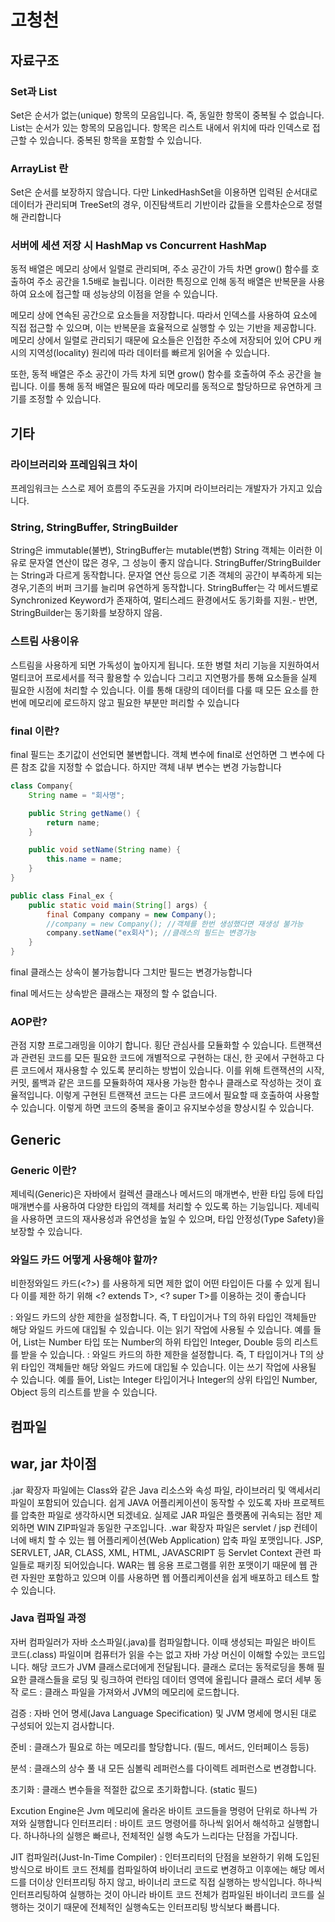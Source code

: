 # 고청천

## 자료구조

### Set과 List

Set은 순서가 없는(unique) 항목의 모음입니다. 즉, 동일한 항목이 중복될 수 없습니다. List는 순서가 있는 항목의 모음입니다. 항목은 리스트 내에서 위치에 따라 인덱스로 접근할 수 있습니다. 중복된 항목을 포함할 수 있습니다.

### ArrayList 란

Set은 순서를 보장하지 않습니다. 다만 LinkedHashSet을 이용하면 입력된 순서대로 데이터가 관리되며 TreeSet의 경우, 이진탐색트리 기반이라 값들을 오름차순으로 정렬해 관리합니다

### 서버에 세션 저장 시 HashMap vs Concurrent HashMap

동적 배열은 메모리 상에서 일렬로 관리되며, 주소 공간이 가득 차면 grow() 함수를 호출하여 주소 공간을 1.5배로 늘립니다. 이러한 특징으로 인해 동적 배열은 반복문을 사용하여 요소에 접근할 때 성능상의 이점을 얻을 수 있습니다.

메모리 상에 연속된 공간으로 요소들을 저장합니다. 따라서 인덱스를 사용하여 요소에 직접 접근할 수 있으며, 이는 반복문을 효율적으로 실행할 수 있는 기반을 제공합니다. 메모리 상에서 일렬로 관리되기 때문에 요소들은 인접한 주소에 저장되어 있어 CPU 캐시의 지역성(locality) 원리에 따라 데이터를 빠르게 읽어올 수 있습니다.

또한, 동적 배열은 주소 공간이 가득 차게 되면 grow() 함수를 호출하여 주소 공간을 늘립니다. 이를 통해 동적 배열은 필요에 따라 메모리를 동적으로 할당하므로 유연하게 크기를 조정할 수 있습니다.

## 기타

### 라이브러리와 프레임워크 차이

프레임워크는 스스로 제어 흐름의 주도권을 가지며 라이브러리는 개발자가 가지고 있습니다.

### String, StringBuffer, StringBuilder

String은 immutable(불변), StringBuffer는 mutable(변함) String 객체는 이러한 이유로 문자열 연산이 많은 경우, 그 성능이 좋지 않습니다. StringBuffer/StringBuilder는 String과 다르게 동작합니다. 문자열 연산 등으로 기존 객체의 공간이 부족하게 되는 경우,기존의 버퍼 크기를 늘리며 유연하게 동작합니다. StringBuffer는 각 메서드별로 Synchronized Keyword가 존재하여, 멀티스레드 환경에서도 동기화를 지원.- 반면, StringBuilder는 동기화를 보장하지 않음.

### 스트림 사용이유

스트림을 사용하게 되면 가독성이 높아지게 됩니다. 또한 병렬 처리 기능을 지원하여서 멀티코어 프로세서를 적극 활용할 수 있습니다 그리고 지연평가를 통해 요소들을 실제 필요한 시점에 처리할 수 있습니다. 이를 통해 대량의 데이터를 다룰 때 모든 요소를 한 번에 메모리에 로드하지 않고 필요한 부분만 퍼리할 수 있습니다

### final 이란?

final 필드는 초기값이 선언되면 불변합니다. 객체 변수에 final로 선언하면 그 변수에 다른 참조 값을 지정할 수 없습니다. 하지만 객체 내부 변수는 변경 가능합니다



```java
class Company{
    String name = "회사명";

    public String getName() {
        return name;
    }

    public void setName(String name) {
        this.name = name;
    }
}

public class Final_ex {
    public static void main(String[] args) {
    	final Company company = new Company();
    	//company = new Company(); //객체를 한번 생성했다면 재생성 불가능
    	company.setName("ex회사"); //클래스의 필드는 변경가능
    }
}
```

final 클래스는 상속이 불가능합니다 그치만 필드는 변경가능합니다

final 메서드는 상속받은 클래스는 재정의 할 수 없습니다.

### AOP란?

관점 지향 프로그래밍을 이야기 합니다. 횡단 관심사를 모듈화할 수 있습니다. 트랜잭션과 관련된 코드를 모든 필요한 코드에 개별적으로 구현하는 대신, 한 곳에서 구현하고 다른 코드에서 재사용할 수 있도록 분리하는 방법이 있습니다. 이를 위해 트랜잭션의 시작, 커밋, 롤백과 같은 코드를 모듈화하여 재사용 가능한 함수나 클래스로 작성하는 것이 효율적입니다. 이렇게 구현된 트랜잭션 코드는 다른 코드에서 필요할 때 호출하여 사용할 수 있습니다. 이렇게 하면 코드의 중복을 줄이고 유지보수성을 향상시킬 수 있습니다.

## Generic

### Generic 이란?

제네릭(Generic)은 자바에서 컬렉션 클래스나 메서드의 매개변수, 반환 타입 등에 타입 매개변수를 사용하여 다양한 타입의 객체를 처리할 수 있도록 하는 기능입니다. 제네릭을 사용하면 코드의 재사용성과 유연성을 높일 수 있으며, 타입 안정성(Type Safety)을 보장할 수 있습니다.

### 와일드 카드 어떻게 사용해야 할까?

비한정와일드 카드(\<?>) 를 사용하게 되면 제한 없이 어떤 타입이든 다룰 수 있게 됩니다 이를 제한 하기 위해 \<? extends T>, \<? super T>를 이용하는 것이 좋습니다

: 와일드 카드의 상한 제한을 설정합니다. 즉, T 타입이거나 T의 하위 타입인 객체들만 해당 와일드 카드에 대입될 수 있습니다. 이는 읽기 작업에 사용될 수 있습니다. 예를 들어, List는 Number 타입 또는 Number의 하위 타입인 Integer, Double 등의 리스트를 받을 수 있습니다. : 와일드 카드의 하한 제한을 설정합니다. 즉, T 타입이거나 T의 상위 타입인 객체들만 해당 와일드 카드에 대입될 수 있습니다. 이는 쓰기 작업에 사용될 수 있습니다. 예를 들어, List는 Integer 타입이거나 Integer의 상위 타입인 Number, Object 등의 리스트를 받을 수 있습니다.

## 컴파일

## war, jar 차이점

.jar 확장자 파일에는 Class와 같은 Java 리소스와 속성 파일, 라이브러리 및 액세서리 파일이 포함되어 있습니다. 쉽게 JAVA 어플리케이션이 동작할 수 있도록 자바 프로젝트를 압축한 파일로 생각하시면 되겠네요. 실제로 JAR 파일은 플랫폼에 귀속되는 점만 제외하면 WIN ZIP파일과 동일한 구조입니다. .war 확장자 파일은 servlet / jsp 컨테이너에 배치 할 수 있는 웹 어플리케이션(Web Application) 압축 파일 포맷입니다. JSP, SERVLET, JAR, CLASS, XML, HTML, JAVASCRIPT 등 Servlet Context 관련 파일들로 패키징 되어있습니다. WAR는 웹 응용 프로그램를 위한 포맷이기 때문에 웹 관련 자원만 포함하고 있으며 이를 사용하면 웹 어플리케이션을 쉽게 배포하고 테스트 할 수 있습니다.

### Java 컴파일 과정

자버 컴파일러가 자바 소스파일(.java)를 컴파일합니다. 이때 생성되는 파일은 바이트 코드(.class) 파일이며 컴퓨터가 읽을 수는 없고 자바 가상 머신이 이해할 수있는 코드입니다. 해당 코드가 JVM 클래스로더에게 전달됩니다. 클래스 로더는 동적로딩을 통해 필요한 클래스들을 로딩 및 링크하여 런타임 데이터 영역에 올립니다 클래스 로더 세부 동작 로드 : 클래스 파일을 가져와서 JVM의 메모리에 로드합니다.

검증 : 자바 언어 명세(Java Language Specification) 및 JVM 명세에 명시된 대로 구성되어 있는지 검사합니다.

준비 : 클래스가 필요로 하는 메모리를 할당합니다. (필드, 메서드, 인터페이스 등등)

분석 : 클래스의 상수 풀 내 모든 심볼릭 레퍼런스를 다이렉트 레퍼런스로 변경합니다.

초기화 : 클래스 변수들을 적절한 값으로 초기화합니다. (static 필드)

Excution Engine은 Jvm 메모리에 올라온 바이트 코드들을 명령어 단위로 하나씩 가져와 실행합니다 인터프리터 : 바이트 코드 명령어를 하나씩 읽어서 해석하고 실행합니다. 하나하나의 실행은 빠르나, 전체적인 실행 속도가 느리다는 단점을 가집니다.

JIT 컴파일러(Just-In-Time Compiler) : 인터프리터의 단점을 보완하기 위해 도입된 방식으로 바이트 코드 전체를 컴파일하여 바이너리 코드로 변경하고 이후에는 해당 메서드를 더이상 인터프리팅 하지 않고, 바이너리 코드로 직접 실행하는 방식입니다. 하나씩 인터프리팅하여 실행하는 것이 아니라 바이트 코드 전체가 컴파일된 바이너리 코드를 실행하는 것이기 때문에 전체적인 실행속도는 인터프리팅 방식보다 빠릅니다.
